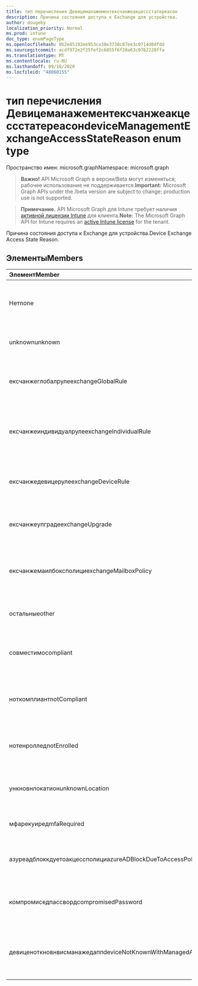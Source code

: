 ```yaml
---
title: тип перечисления Девицеманажементексчанжеакцессстатереасон
description: Причина состояния доступа к Exchange для устройства.
author: dougeby
localization_priority: Normal
ms.prod: intune
doc_type: enumPageType
ms.openlocfilehash: 0b2e45192ee953ca38e3738c87ee3c0714d0dfdd
ms.sourcegitcommit: acdf972e2f25fef2c6855f6f28a63c0762228ffa
ms.translationtype: MT
ms.contentlocale: ru-RU
ms.lasthandoff: 09/18/2020
ms.locfileid: "48060155"
---
```

# <a name="devicemanagementexchangeaccessstatereason-enum-type"></a><span data-ttu-id="c495f-103">тип перечисления Девицеманажементексчанжеакцессстатереасон</span><span class="sxs-lookup"><span data-stu-id="c495f-103">deviceManagementExchangeAccessStateReason enum type</span></span>

<span data-ttu-id="c495f-104">Пространство имен: microsoft.graph</span><span class="sxs-lookup"><span data-stu-id="c495f-104">Namespace: microsoft.graph</span></span>

> <span data-ttu-id="c495f-105">**Важно!** API Microsoft Graph в версии/Beta могут изменяться; рабочее использование не поддерживается.</span><span class="sxs-lookup"><span data-stu-id="c495f-105">**Important:** Microsoft Graph APIs under the /beta version are subject to change; production use is not supported.</span></span>

> <span data-ttu-id="c495f-106">**Примечание.** API Microsoft Graph для Intune требует наличия [активной лицензии Intune](https://go.microsoft.com/fwlink/?linkid=839381) для клиента.</span><span class="sxs-lookup"><span data-stu-id="c495f-106">**Note:** The Microsoft Graph API for Intune requires an [active Intune license](https://go.microsoft.com/fwlink/?linkid=839381) for the tenant.</span></span>

<span data-ttu-id="c495f-107">Причина состояния доступа к Exchange для устройства.</span><span class="sxs-lookup"><span data-stu-id="c495f-107">Device Exchange Access State Reason.</span></span>

## <a name="members"></a><span data-ttu-id="c495f-108">Элементы</span><span class="sxs-lookup"><span data-stu-id="c495f-108">Members</span></span>
|<span data-ttu-id="c495f-109">Элемент</span><span class="sxs-lookup"><span data-stu-id="c495f-109">Member</span></span>|<span data-ttu-id="c495f-110">Значение</span><span class="sxs-lookup"><span data-stu-id="c495f-110">Value</span></span>|<span data-ttu-id="c495f-111">Описание</span><span class="sxs-lookup"><span data-stu-id="c495f-111">Description</span></span>|
|:---|:---|:---|
|<span data-ttu-id="c495f-112">Нет</span><span class="sxs-lookup"><span data-stu-id="c495f-112">none</span></span>|<span data-ttu-id="c495f-113">нуль</span><span class="sxs-lookup"><span data-stu-id="c495f-113">0</span></span>|<span data-ttu-id="c495f-114">Не обнаружена Причина состояния доступа в Exchange</span><span class="sxs-lookup"><span data-stu-id="c495f-114">No access state reason discovered from Exchange</span></span>|
|<span data-ttu-id="c495f-115">unknown</span><span class="sxs-lookup"><span data-stu-id="c495f-115">unknown</span></span>|<span data-ttu-id="c495f-116">1 </span><span class="sxs-lookup"><span data-stu-id="c495f-116">1</span></span>|<span data-ttu-id="c495f-117">Причина неизвестного состояния доступа</span><span class="sxs-lookup"><span data-stu-id="c495f-117">Unknown access state reason</span></span>|
|<span data-ttu-id="c495f-118">ексчанжеглобалруле</span><span class="sxs-lookup"><span data-stu-id="c495f-118">exchangeGlobalRule</span></span>|<span data-ttu-id="c495f-119">2 </span><span class="sxs-lookup"><span data-stu-id="c495f-119">2</span></span>|<span data-ttu-id="c495f-120">Состояние доступа определяется глобальным правилом Exchange</span><span class="sxs-lookup"><span data-stu-id="c495f-120">Access state determined by Exchange Global rule</span></span>|
|<span data-ttu-id="c495f-121">ексчанжеиндивидуалруле</span><span class="sxs-lookup"><span data-stu-id="c495f-121">exchangeIndividualRule</span></span>|<span data-ttu-id="c495f-122">4</span><span class="sxs-lookup"><span data-stu-id="c495f-122">3</span></span>|<span data-ttu-id="c495f-123">Состояние доступа определяется индивидуальной правилом Exchange</span><span class="sxs-lookup"><span data-stu-id="c495f-123">Access state determined by Exchange Individual rule</span></span>|
|<span data-ttu-id="c495f-124">ексчанжедевицеруле</span><span class="sxs-lookup"><span data-stu-id="c495f-124">exchangeDeviceRule</span></span>|<span data-ttu-id="c495f-125">4 </span><span class="sxs-lookup"><span data-stu-id="c495f-125">4</span></span>|<span data-ttu-id="c495f-126">Состояние доступа определяется правилом устройства Exchange</span><span class="sxs-lookup"><span data-stu-id="c495f-126">Access state determined by Exchange Device rule</span></span>|
|<span data-ttu-id="c495f-127">ексчанжеупграде</span><span class="sxs-lookup"><span data-stu-id="c495f-127">exchangeUpgrade</span></span>|<span data-ttu-id="c495f-128">5 </span><span class="sxs-lookup"><span data-stu-id="c495f-128">5</span></span>|<span data-ttu-id="c495f-129">Состояние доступа из-за обновления Exchange</span><span class="sxs-lookup"><span data-stu-id="c495f-129">Access state due to Exchange upgrade</span></span>|
|<span data-ttu-id="c495f-130">ексчанжемаилбоксполици</span><span class="sxs-lookup"><span data-stu-id="c495f-130">exchangeMailboxPolicy</span></span>|<span data-ttu-id="c495f-131">6 </span><span class="sxs-lookup"><span data-stu-id="c495f-131">6</span></span>|<span data-ttu-id="c495f-132">Состояние доступа определяется политикой почтовых ящиков Exchange</span><span class="sxs-lookup"><span data-stu-id="c495f-132">Access state determined by Exchange Mailbox Policy</span></span>|
|<span data-ttu-id="c495f-133">остальные</span><span class="sxs-lookup"><span data-stu-id="c495f-133">other</span></span>|<span data-ttu-id="c495f-134">7 </span><span class="sxs-lookup"><span data-stu-id="c495f-134">7</span></span>|<span data-ttu-id="c495f-135">Состояние доступа определяется Exchange</span><span class="sxs-lookup"><span data-stu-id="c495f-135">Access state determined by Exchange</span></span>|
|<span data-ttu-id="c495f-136">совместимо</span><span class="sxs-lookup"><span data-stu-id="c495f-136">compliant</span></span>|<span data-ttu-id="c495f-137">8 </span><span class="sxs-lookup"><span data-stu-id="c495f-137">8</span></span>|<span data-ttu-id="c495f-138">Состояние доступа, предоставленное запросом на соответствие</span><span class="sxs-lookup"><span data-stu-id="c495f-138">Access state granted by compliance challenge</span></span>|
|<span data-ttu-id="c495f-139">ноткомплиант</span><span class="sxs-lookup"><span data-stu-id="c495f-139">notCompliant</span></span>|<span data-ttu-id="c495f-140">9 </span><span class="sxs-lookup"><span data-stu-id="c495f-140">9</span></span>|<span data-ttu-id="c495f-141">Состояние доступа отозвано с помощью запроса на соответствие</span><span class="sxs-lookup"><span data-stu-id="c495f-141">Access state revoked by compliance challenge</span></span>|
|<span data-ttu-id="c495f-142">нотенроллед</span><span class="sxs-lookup"><span data-stu-id="c495f-142">notEnrolled</span></span>|<span data-ttu-id="c495f-143">10 </span><span class="sxs-lookup"><span data-stu-id="c495f-143">10</span></span>|<span data-ttu-id="c495f-144">Состояние доступа, аннулированное запросом управления</span><span class="sxs-lookup"><span data-stu-id="c495f-144">Access state revoked by management challenge</span></span>|
|<span data-ttu-id="c495f-145">ункновнлокатион</span><span class="sxs-lookup"><span data-stu-id="c495f-145">unknownLocation</span></span>|<span data-ttu-id="c495f-146">12 </span><span class="sxs-lookup"><span data-stu-id="c495f-146">12</span></span>|<span data-ttu-id="c495f-147">Состояние доступа в связи с неизвестным расположением</span><span class="sxs-lookup"><span data-stu-id="c495f-147">Access state due to unknown location</span></span>|
|<span data-ttu-id="c495f-148">мфарекуиред</span><span class="sxs-lookup"><span data-stu-id="c495f-148">mfaRequired</span></span>|<span data-ttu-id="c495f-149">13 </span><span class="sxs-lookup"><span data-stu-id="c495f-149">13</span></span>|<span data-ttu-id="c495f-150">Состояние доступа из-за вызова MFA</span><span class="sxs-lookup"><span data-stu-id="c495f-150">Access state due to MFA challenge</span></span>|
|<span data-ttu-id="c495f-151">азуреадблоккдуетоакцессполици</span><span class="sxs-lookup"><span data-stu-id="c495f-151">azureADBlockDueToAccessPolicy</span></span>|<span data-ttu-id="c495f-152">14 </span><span class="sxs-lookup"><span data-stu-id="c495f-152">14</span></span>|<span data-ttu-id="c495f-153">Состояние доступа, отозванное политикой доступа AAD</span><span class="sxs-lookup"><span data-stu-id="c495f-153">Access State revoked by AAD Access Policy</span></span>|
|<span data-ttu-id="c495f-154">компромиседпассворд</span><span class="sxs-lookup"><span data-stu-id="c495f-154">compromisedPassword</span></span>|<span data-ttu-id="c495f-155">15 </span><span class="sxs-lookup"><span data-stu-id="c495f-155">15</span></span>|<span data-ttu-id="c495f-156">Состояние доступа отозвано с помощью скомпрометированного пароля</span><span class="sxs-lookup"><span data-stu-id="c495f-156">Access State revoked by compromised password</span></span>|
|<span data-ttu-id="c495f-157">девиценоткновнвисманажедапп</span><span class="sxs-lookup"><span data-stu-id="c495f-157">deviceNotKnownWithManagedApp</span></span>|<span data-ttu-id="c495f-158">16 </span><span class="sxs-lookup"><span data-stu-id="c495f-158">16</span></span>|<span data-ttu-id="c495f-159">Состояние доступа, отозванное с помощью вызова управляемого приложения</span><span class="sxs-lookup"><span data-stu-id="c495f-159">Access state revoked by managed application challenge</span></span>|







